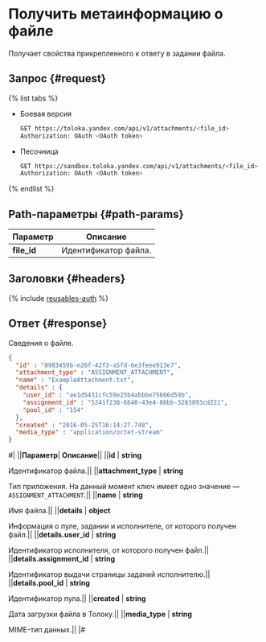 # Получить метаинформацию о файле

Получает свойства прикрепленного к ответу в задании файла.

## Запрос {#request}

{% list tabs %}

- Боевая версия

  ```bash
  GET https://toloka.yandex.com/api/v1/attachments/<file_id>
  Authorization: OAuth <OAuth token>
  ```

- Песочница

  ```bash
  GET https://sandbox.toloka.yandex.com/api/v1/attachments/<file_id>
  Authorization: OAuth <OAuth token>
  ```
{% endlist %}

## Path-параметры {#path-params}

Параметр | Описание
----- | -----
**file_id** | Идентификатор файла.


## Заголовки {#headers}

{% include [reusables-auth](../_includes/reusables/id-reusables/auth.md) %}


## Ответ {#response}

Сведения о файле.

```json
{
  "id" : "0983459b-e26f-42f3-a5fd-6e3feee913e7",
  "attachment_type" : "ASSIGNMENT_ATTACHMENT",
  "name" : "ExampleAttachment.txt",
  "details" : {
    "user_id" : "ae1d5431cfc59e25b4abbbe75666d59b",
    "assignment_id" : "5241f238-6640-43e4-80bb-3283893cd221",
    "pool_id" : "154"
  },
  "created" : "2016-05-25T16:14:27.748",
  "media_type" : "application/octet-stream"
}
```

#|
||**Параметр**| **Описание**||
||**id** | **string**

Идентификатор файла.||
||**attachment_type** | **string**

Тип приложения. На данный момент ключ имеет одно значение — `ASSIGNMENT_ATTACHMENT`.||
||**name** | **string**

Имя файла.||
||**details** | **object**

Информация о пуле, задании и исполнителе, от которого получен файл.||
||**details.user_id** | **string**

Идентификатор исполнителя, от которого получен файл.||
||**details.assignment_id** | **string**

Идентификатор выдачи страницы заданий исполнителю.||
||**details.pool_id** | **string**

Идентификатор пула.||
||**created** | **string**

Дата загрузки файла в Толоку.||
||**media_type** | **string**

MIME-тип данных.||
|#
